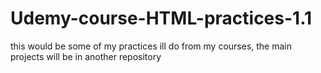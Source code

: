 # Udemy-course-HTML-practices-1.1
this would be some of my practices ill do from my courses, the main projects will be in another repository

